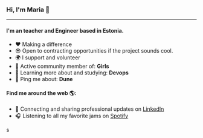 ### Hi, I'm Maria 👋
---

<!-- I'm Maria and I'm trying to teach someone something.-->

#### I'm an teacher and Engineer based in Estonia.

- ❤️ Making a difference
- 😎 Open to contracting opportunities if the project sounds cool.
- 🌍 I support and volunteer
- 💅 Active community member of: **Girls**
- 🌱 Learning more about and studying: **Devops**
- 💬 Ping me about: **Dune**

#### Find me around the web 🌎:
- 💼 Connecting and sharing professional updates on <a href="https://www.linkedin.com/in/maria.talvik/">LinkedIn</a>
- 🎧 Listening to all my favorite jams on <a href="https://open.spotify.com/user/mashaeg">Spotify</a>


<!--
**This is copy** is a ✨ _special_ ✨ repository because its `README.md` (this file) appears on your GitHub profile.

Here are some ideas to get you started:

- 🔭 I’m currently working on ...
- 🌱 I’m currently learning ...
- 👯 I’m looking to collaborate on ...
- 🤔 I’m looking for help with ...
- 💬 Ask me about ...
- 📫 How to reach me: ...
- 😄 Pronouns: ...
- ⚡ Fun fact: ...

![My github stats](https://github-readme-stats.vercel.app/api?username=mashaeg&show_icons=true)

-->
s
